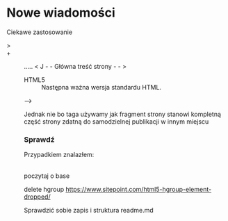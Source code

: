 # Nowe wiadomości

Ciekawe zastosowanie <dl>><dt>+<dd>

<!-->
<section>
<hl>..... </hl>
< J - - Główna treść strony - - >
<section>
<aside>
<dl>
<dt>HTML5</dt>
<dd>Następna ważna wersja standardu HTML.</dd>
</dl>
</aside>
-->


<!-- <article> -->
Jednak nie bo taga używamy jak fragment strony stanowi kompletną część strony zdatną do samodzielnej publikacji w innym miejscu

# Sprawdź
  Przypadkiem znalazłem: <optgroup> - poczytaj o znaczniku użycie do rozwijanego menu?

 <!-- <menu> i
  <menuitem>   - usuniety -->

  <!-- <base href="https://www.w3schools.com/" target="_blank"> -->
  poczytaj o base 


 delete hgroup
 https://www.sitepoint.com/html5-hgroup-element-dropped/

 Sprawdzić sobie zapis i struktura readme.md